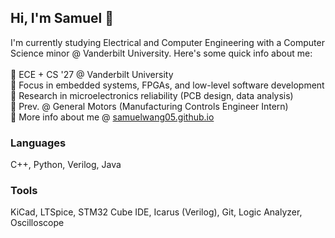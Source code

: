 ## Hi, I'm Samuel 👋<br/>

I'm currently studying Electrical and Computer Engineering with a Computer Science minor @ Vanderbilt University. Here's some quick info about me: <br/><br/>
🌱 ECE + CS '27 @ Vanderbilt University<br/>
🔭 Focus in embedded systems, FPGAs, and low-level software development<br/>
🔬 Research in microelectronics reliability (PCB design, data analysis)<br/>
🚗 Prev. @ General Motors (Manufacturing Controls Engineer Intern)<br/>
🤔 More info about me @ <a href="https://samuelwang05.github.io" target="_blank">samuelwang05.github.io</a><br/>
### Languages
C++, Python, Verilog, Java<br/>
### Tools
KiCad, LTSpice, STM32 Cube IDE, Icarus (Verilog), Git, Logic Analyzer, Oscilloscope

